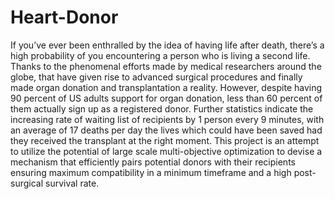 # Heart-Donor
If you’ve ever been enthralled by the idea of having life after death, there’s a high probability of you encountering a person who is living a second life. Thanks to the phenomenal efforts made by medical researchers around the globe, that have given rise to advanced surgical procedures and finally made organ donation and transplantation a reality. However, despite having 90 percent of US adults support for organ donation, less than 60 percent of them actually sign up as a registered donor. Further statistics indicate the increasing rate of waiting list of recipients by 1 person every 9 minutes, with an average of 17 deaths per day the lives which could have been saved had they received the transplant at the right moment.
This project is an attempt to utilize the potential of large scale multi-objective optimization to devise a mechanism that efficiently pairs potential donors with their recipients ensuring maximum compatibility in a minimum timeframe and a high post-surgical survival rate.

